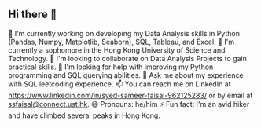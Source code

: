 ## Hi there 👋

🔭 I'm currently working on developing my Data Analysis skills in Python (Pandas, Numpy, Matplotlib, Seaborn), SQL, Tableau, and Excel.
🌱 I'm currently a sophomore in the Hong Kong University of Science and Technology.
👯 I'm looking to collaborate on Data Analysis Projects to gain practical skills.
🤔 I'm looking for help with improving my Python programming and SQL querying abilities.
💬 Ask me about my experience with SQL leetcoding experience.
📫 You can reach me on LinkedIn at https://www.linkedin.com/in/syed-sameer-faisal-962125283/ or by email at ssfaisal@connect.ust.hk.
😄 Pronouns: he/him
⚡ Fun fact: I'm an avid hiker and have climbed several peaks in Hong Kong.
